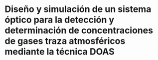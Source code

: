 # Diseño y simulación de un sistema óptico para la detección y determinación de concentraciones de gases traza atmosféricos mediante la técnica DOAS
